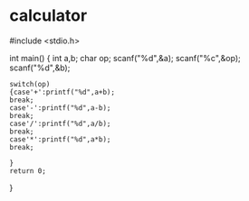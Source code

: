 # calculator


#include <stdio.h>

int main()
{
    int a,b;
    char op;
    scanf("%d",&a);
    scanf("%c",&op);
    scanf("%d",&b);
    
    switch(op)
    {case'+':printf("%d",a+b);
    break;
    case'-':printf("%d",a-b);
    break;
    case'/':printf("%d",a/b);
    break;
    case'*':printf("%d",a*b);
    break;
    
    }
    return 0;
}
